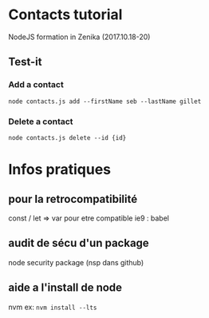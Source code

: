 # Contacts tutorial  #
NodeJS formation in Zenika (2017.10.18-20)

## Test-it ##

### Add a contact ###
`node contacts.js add --firstName seb --lastName gillet`

### Delete a contact ###
`node contacts.js delete --id {id}`


# Infos pratiques #
## pour la retrocompatibilité ##
const / let => var pour etre compatible ie9 : babel

## audit de sécu d'un package ##
node security package (nsp dans github)

## aide a l'install de node ##
nvm
ex: `nvm install --lts`
